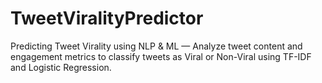 # TweetViralityPredictor
Predicting Tweet Virality using NLP & ML — Analyze tweet content and engagement metrics to classify tweets as Viral or Non-Viral using TF-IDF and Logistic Regression.
